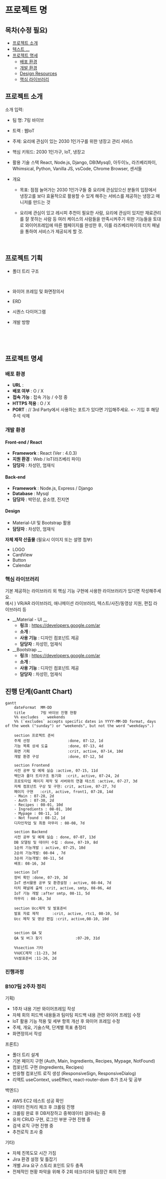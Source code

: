 # 프로젝트 명

## 목차(수정 필요)

- [프로젝트 소개](#프로젝트-소개)   
- [텍스트 ... ](#프로젝트-소개)   
- [프로젝트 명세](#프로젝트-명세)
  - [배포 환경](#배포-환경)
  - [개발 환경](#개발-환경)
  - [Design Resources](#design-resources)
  - [핵심 라이브러리](#핵심-라이브러리)
    <br>

## 프로젝트 소개

소개 입력:

- 팀 명: 7링 바이브
- 트랙 : 웹IoT 
- 주제: 요리에 관심이 있는 2030 1인가구를 위한 냉장고 관리 서비스
- 핵심 키워드: 2030 1인가구, IoT, 냉장고
- 활용 기술 스택
  React, Node.js, Django, DB(Mysql), 아두이노, 라즈베리파이, Whimsical, Python, Vanilla JS, vsCode, Chrome Browser, 센서들


- 개요
  
  
  - 목표: 점점 늘어가는 2030 1인가구들 중 요리에 관심있으신 분들의 입장에서 
    냉장고를 보다 효율적으로 활용할 수 있게 해주는 서비스를 제공하는 냉장고 매니저를 만드는 것
  
  - 요리에 관심이 있고 레시피 추천이 필요한 사람, 요리에 관심이 있지만 재료관리를 잘 못하는 사람 등
    여러 케이스의 사람들을 만족시켜주기 위한 기능들을 토대로 와이어프레임에 따른 웹페이지를 완성한 후, 
    이를 라즈베리파이의 터치 패널을 통하여 서비스가 제공되게 할 것.
  

<br>

## 프로젝트 기획



-  폴더 트리 구조

​    



- 와이어 프레임 및 화면정의서



- ERD



- 시퀀스 다이어그램



- 개발 방향

​    

​    

## 프로젝트 명세

### 배포 환경

- __URL__ : 
- __배포 여부__ : O / X
- __접속 가능__ : 접속 가능 / 수정 중
- __HTTPS 적용__ : O / X
- __PORT__ : // 3rd Party에서 사용하는 포트가 있다면 기입해주세요. <- 기입 후 해당 주석 삭제
  <br>

### 개발 환경

#### Front-end / React

- __Framework__ : React  (Ver : 4.0.3)
- __지원 환경__ : Web / IoT(라즈베리 파이)
- __담당자__ : 차성민, 엄재식
  <br>

#### Back-end

- __Framework__ : Node.js, Express / Django
- __Database__ : Mysql
- __담당자__ : 박민상, 윤소영, 진지연
  <br>

#### Design

- Material-UI 및 Bootstrap 활용
- __담당자__ : 차성민, 엄재식
  <br>

__자체 제작 산출물__ (필요시 이미지 또는 설명 첨부)

- LOGO
- CardView
- Button
- Calendar
  <br>

### 핵심 라이브러리

기본 제공하는 라이브러리 외 핵심 기능 구현에 사용한 라이브러리가 있다면 작성해주세요.   
예시 ) VR/AR 라이브러리, 애니메이션 라이브러리, 텍스트/사진/동영상 지원, 편집 라이브러리 등

- __Material - UI __
  - __링크__ : https://developers.google.com/ar
  - __소개__ : 
  - __사용 기능__ : 디자인 컴포넌트 제공
  - __담당자__ : 차성민, 엄재식
- __Bootstrap __
  - __링크__ : https://developers.google.com/ar
  - __소개__ : 
  - __사용 기능__ : 디자인 컴포넌트 제공
  - __담당자__ : 차성민, 엄재식




## 진행 단계(Gantt Chart) 

```mermaid
gantt
    dateFormat  MM-DD
    title       7링 바이브 진행 현황
    %% excludes    weekends
    %% (`excludes` accepts specific dates in YYYY-MM-DD format, days of the week ("sunday") or "weekends", but not the word "weekdays".)

    section 프로젝트 준비
    주제 선정				  :done, 07-12, 1d
    기능 목록 상세 도출			:done, 07-13, 4d
    화면 기획				  :crit, active, 07-14, 10d
    개발 환경 구성             :done, 07-12, 5d
	
	section Frontend
    사전 공부 및 예제 실습 :active, 07-15, 11d    
    백단과 폴더 트리구조 동기화  :crit, active, 07-24, 2d
    프로토타입 페이지 제작 및 서버와의 연결 테스트 :active, 07-27, 3d
    자체 컴포넌트 구상 및 구현: crit, active, 07-27, 7d
    페이지 구현	 :crit, active, front1, 07-28, 14d
    - Main : 07-28, 2d
    - Auth : 07-30, 2d
    - Recipes : 08-01, 10d
    - Ingredients : 08-01, 10d
    - Mypage : 08-11, 1d
    - Not found : 08-12, 1d
    디자인작업 및 최종 마무리 : 08-08, 7d
    
    section Backend
    사전 공부 및 예제 실습 : done, 07-07, 13d
    DB 모델링 및 데이터 수집 : done, 07-19, 8d
    1순위 기능개발 : active, 07-25, 10d
    2순위 기능개발: 08-04 , 7d
    3순위 기능개발: 08-11, 5d
    배포: 08-16, 3d
    
    section IoT
    장비 확인 :done, 07-19, 3d
    IoT 센서활용 공부 및 환경설정 : active, 08-04, 7d 
    터치 패널에 출력 :crit, active, smtp, 08-06, 4d
    IoT 기능 개발 :after smtp, 08-11, 5d
    마무리 : 08-16, 3d

    section Ucc제작 및 발표준비
    발표 자료 제작      :crit, active, rtc1, 08-10, 5d
    Ucc 제작 및 영상 편집 :crit, active,08-10, 10d
   

    section QA 및 
    QA 및 버그 찾기               :07-20, 31d
    
    %%section 기타
    %%UCC제작 :11-23, 3d
    %%발표준비 :11-26, 2d
```

### 진행과정



### B107팀 2주차 정리



기획) 

- 1주차 내용 기반 와이어프레임 작성
- 자체 회의 피드백 내용들과 팀미팅 피드백 내용 관련 와이어 프레임 수정
- IoT 활용 기능 적용 및 세부 항목 개선 후 와이어 프레임 수정
- 주제, 개요, 기술스택, 단계별 목표 총정리
- 화면정의서 작성

프론트)

- 폴더 트리 설계
- 기본 페이지 구현 (Auth, Main, Ingredients, Recipes, Mypage, NotFound)
- 컴포넌트 구현 (Ingredients, Recipes)
- 반응형 컴포넌트 로직 생성 (ResponsiveSign, ResponsiveDialog)
- 리액트 useContext, useEffect, react-router-dom 추가 조사 및 공부

백엔드)

- AWS EC2 테스트 성공 확인
- 데이터 전처리 체크 후 크롤링 진행
- 크롤링 완료 후 DB저장하고 중복데이터 걸러내는 중
- 유저 CRUD 구현, 로그인 부분 구현 진행 중
- 검색 로직 구현 진행 중
- 추천로직 조사 중

기타)

- 자체 친목도모 시간 가짐
- Jira 환경 설정 및 틀잡기
- 개별 Jira 요구 스토리 포인트 모두 충족
- 전체적인 현황 파악을 위해 주 2회 테크리더와 팀장간 회의 진행